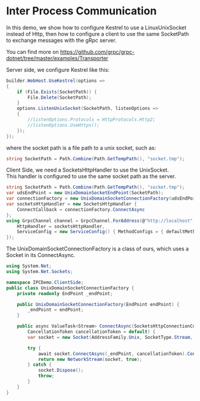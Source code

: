 # Inter Process Communication

In this demo, we show how to configure Kestrel to use a LinuxUnixSocket instead of Http, then how to configure a client to use the same SocketPath to exchange messages with the gRpc server.

You can find more on https://github.com/grpc/grpc-dotnet/tree/master/examples/Transporter

Server side, we configure Kestrel like this:

```cs
builder.WebHost.UseKestrel(options =>
{
    if (File.Exists(SocketPath)) {
        File.Delete(SocketPath);
    }
    options.ListenUnixSocket(SocketPath, listenOptions =>
    {
        //listenOptions.Protocols = HttpProtocols.Http2;
        //listenOptions.UseHttps();
    });
});
```

where the socket path is a file path to a unix socket, such as:

```cs
string SocketPath = Path.Combine(Path.GetTempPath(), "socket.tmp");
```

Client Side, we need a SocketsHttpHandler to use the UnixSocket.  
This handler is configured to use the same socket path as the server.

```cs
string SocketPath = Path.Combine(Path.GetTempPath(), "socket.tmp");
var udsEndPoint = new UnixDomainSocketEndPoint(SocketPath);
var connectionFactory = new UnixDomainSocketConnectionFactory(udsEndPoint);
var socketsHttpHandler = new SocketsHttpHandler {
    ConnectCallback = connectionFactory.ConnectAsync
};
using GrpcChannel channel = GrpcChannel.ForAddress(@"http://localhost", new GrpcChannelOptions {
    HttpHandler = socketsHttpHandler,
    ServiceConfig = new ServiceConfig() { MethodConfigs = { defaultMethodConfig } }
});

```

The UnixDomainSocketConnectionFactory is a class of ours, which uses a Socket in its ConnectAsync.

```cs
using System.Net;
using System.Net.Sockets;

namespace IPCDemo.ClientSide;
public class UnixDomainSocketConnectionFactory {
    private readonly EndPoint _endPoint;

    public UnixDomainSocketConnectionFactory(EndPoint endPoint) {
        _endPoint = endPoint;
    }

    public async ValueTask<Stream> ConnectAsync(SocketsHttpConnectionContext _,
        CancellationToken cancellationToken = default) {
        var socket = new Socket(AddressFamily.Unix, SocketType.Stream, ProtocolType.Unspecified);

        try {
            await socket.ConnectAsync(_endPoint, cancellationToken).ConfigureAwait(false);
            return new NetworkStream(socket, true);
        } catch {
            socket.Dispose();
            throw;
        }
    }
}
```